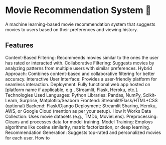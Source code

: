 # Movie Recommendation System 🎥
A machine learning-based movie recommendation system that suggests movies to users based on their preferences and viewing history.

## Features
 Content-Based Filtering: Recommends movies similar to the ones the user has rated or interacted with.
 Collaborative Filtering: Suggests movies by analyzing patterns from multiple users with similar preferences.
Hybrid Approach: Combines content-based and collaborative filtering for better accuracy.
Interactive User Interface: Provides a user-friendly platform for seamless interaction.
Deployment: Fully functional web app hosted on [platform name if applicable, e.g., Streamlit, Flask, Heroku, etc.].
Technologies Used
Languages: Python
Libraries: Pandas, NumPy, Scikit-Learn, Surprise, Matplotlib/Seaborn
Frontend: Streamlit/Flask/HTML+CSS (optional)
Backend: Flask/Django
Deployment: Streamlit Sharing, Heroku, AWS, or Google Cloud (mention as per your setup).
How It Works
Data Collection: Uses movie datasets (e.g., TMDb, MovieLens).
Preprocessing: Cleans and processes data for model training.
Model Training: Employs algorithms like cosine similarity, matrix factorization, or deep learning.
Recommendation Generation: Suggests top-rated and personalized movies for each user.
How to
